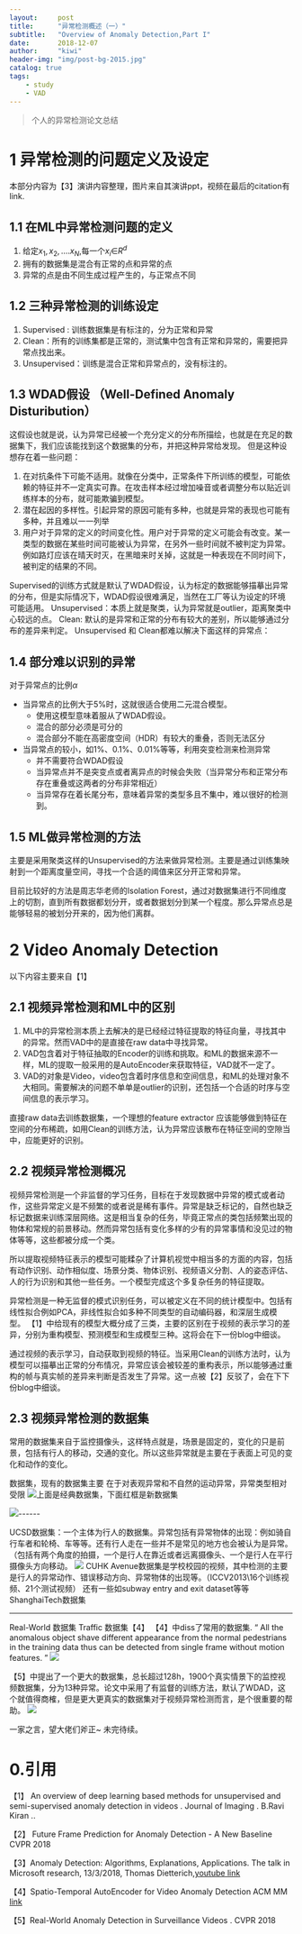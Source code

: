 ```yaml
---
layout:     post
title:      "异常检测概述（一）"
subtitle:   "Overview of Anomaly Detection,Part I"
date:       2018-12-07
author:     "kiwi"
header-img: "img/post-bg-2015.jpg"
catalog: true
tags:
    - study
    - VAD
---
```


> 个人的异常检测论文总结

# 1 异常检测的问题定义及设定

本部分内容为【3】演讲内容整理，图片来自其演讲ppt，视频在最后的citation有link.
## 1.1 在ML中异常检测问题的定义
1. 给定$x_1,x_2, .... x_N$,每一个$x_i$∈$R^d$
2. 拥有的数据集是混合有正常的点和异常的点
3. 异常的点是由不同生成过程产生的，与正常点不同
## 1.2 三种异常检测的训练设定

1. Supervised : 训练数据集是有标注的，分为正常和异常
2. Clean：所有的训练集都是正常的，测试集中包含有正常和异常的，需要把异常点找出来。
3. Unsupervised：训练是混合正常和异常点的，没有标注的。
## 1.3 WDAD假设 （Well-Defined Anomaly Disturibution）
这假设也就是说，认为异常已经被一个充分定义的分布所描绘，也就是在充足的数据集下，我们应该能找到这个数据集的分布，并把这种异常给发现。
但是这种设想存在着一些问题：
1. 在对抗条件下可能不适用。就像在分类中，正常条件下所训练的模型，可能依赖的特征并不一定真实可靠。在攻击样本经过增加噪音或者调整分布以贴近训练样本的分布，就可能欺骗到模型。
2. 潜在起因的多样性。引起异常的原因可能有多种，也就是异常的表现也可能有多种，并且难以一一列举
3. 用户对于异常的定义的时间变化性。用户对于异常的定义可能会有改变。某一类型的数据在某些时间可能被认为异常，在另外一些时间就不被判定为异常。例如路灯应该在晴天时灭，在黑暗来时关掉，这就是一种表现在不同时间下，被判定的结果的不同。

Supervised的训练方式就是默认了WDAD假设，认为标定的数据能够描摹出异常的分布，但是实际情况下，WDAD假设很难满足，当然在工厂等认为设定的环境可能适用。
Unsupervised：本质上就是聚类，认为异常就是outlier，距离聚类中心较远的点。
Clean: 默认的是异常和正常的分布有较大的差别，所以能够通过分布的差异来判定。
Unsupervised 和 Clean都难以解决下面这样的异常点：
## 1.4 部分难以识别的异常
对于异常点的比例$\alpha$
- 当异常点的比例大于5%时，这就很适合使用二元混合模型。
  - 使用这模型意味着服从了WDAD假设。
  - 混合的部分必须是可分的
  - 混合部分不能在高密度空间（HDR）有较大的重叠，否则无法区分
- 当异常点的较小，如1%、0.1%、0.01%等等，利用突变检测来检测异常
  - 并不需要符合WDAD假设
  - 当异常点并不是突变点或者离异点的时候会失败（当异常分布和正常分布存在重叠或这两者的分布非常相近）
  - 当异常存在着长尾分布，意味着异常的类型多且不集中，难以很好的检测到。

## 1.5 ML做异常检测的方法
主要是采用聚类这样的Unsupervised的方法来做异常检测。主要是通过训练集映射到一个距离度量空间，寻找一个合适的阈值来区分开正常和异常。

目前比较好的方法是周志华老师的Isolation Forest，通过对数据集进行不同维度上的切割，直到所有数据都划分开，或者数据划分到某一个程度。那么异常点总是能够轻易的被划分开来的，因为他们离群。
# 2 Video Anomaly Detection
以下内容主要来自【1】
## 2.1 视频异常检测和ML中的区别
1. ML中的异常检测本质上去解决的是已经经过特征提取的特征向量，寻找其中的异常。然而VAD中的是直接在raw data中寻找异常。
2. VAD包含着对于特征抽取的Encoder的训练和挑取。和ML的数据来源不一样，ML的提取一般采用的是AutoEncoder来获取特征，VAD就不一定了。
3. VAD的对象是Video，video包含着时序信息和空间信息，和ML的处理对象不大相同。需要解决的问题不单单是outlier的识别，还包括一个合适的时序与空间信息的表示学习。

直接raw data去训练数据集，一个理想的feature extractor 应该能够做到特征在空间的分布稀疏，如用Clean的训练方法，认为异常应该散布在特征空间的空隙当中，应能更好的识别。
## 2.2 视频异常检测概况
视频异常检测是一个非监督的学习任务，目标在于发现数据中异常的模式或者动作，这些异常定义是不频繁的或者说是稀有事件。异常是缺乏标记的，自然也缺乏标记数据来训练深层网络。这是相当复杂的任务，毕竟正常点的类包括频繁出现的物体和常规的前景移动。然而异常包括有变化多样的少有的异常事情和没见过的物体等等，这些都被分成一个类。

所以提取视频特征表示的模型可能糅杂了计算机视觉中相当多的方面的内容，包括有动作识别、动作相似度、场景分类、物体识别、视频语义分割、人的姿态评估、人的行为识别和其他一些任务。一个模型完成这个多复杂任务的特征提取。

异常检测是一种无监督的模式识别任务，可以被定义在不同的统计模型中。包括有线性拟合例如PCA，非线性拟合如多种不同类型的自动编码器，和深层生成模型。
【1】中给现有的模型大概分成了三类，主要的区别在于视频的表示学习的差异，分别为重构模型、预测模型和生成模型三种。这将会在下一份blog中细谈。

通过视频的表示学习，自动获取到视频的特征。当采用Clean的训练方法时，认为模型可以描摹出正常的分布情况，异常应该会被较差的重构表示，所以能够通过重构的帧与真实帧的差异来判断是否发生了异常。这一点被【2】反驳了，会在下下份blog中细谈。

## 2.3 视频异常检测的数据集
常用的数据集来自于监控摄像头，这样特点就是，场景是固定的，变化的只是前景，包括有行人的移动，交通的变化。所以这些异常就是主要在于表面上可见的变化和动作的变化。

数据集，现有的数据集主要 在于对表观异常和不自然的运动异常，异常类型相对受限
![](https://i.loli.net/2019/05/06/5ccfb89f25bf9.png)上面是经典数据集，下面红框是新数据集 

![](https://i.loli.net/2019/05/06/5ccfb8a9169ca.png)------

UCSD数据集：一个主体为行人的数据集。异常包括有异常物体的出现：例如骑自行车者和轮椅、车等等。还有行人走在一些并不是常见的地方也会被认为是异常。（包括有两个角度的拍摄，一个是行人在靠近或者远离摄像头、一个是行人在平行摄像头方向移动。
![](https://i.loli.net/2019/05/06/5ccfb8b0b0f13.png)
CUHK  Avenue数据集是学校校园的视频，其中检测的主要是行人的异常动作、错误移动方向、异常物体的出现等。（ICCV2013\16个训练视频、21个测试视频）
还有一些如subway entry and exit dataset等等ShanghaiTech数据集

------
Real-World 数据集
Traffic 数据集【4】
【4】中diss了常用的数据集. “ All the anomalous object shave different appearance from the normal pedestrians in the training data thus can be detected from single frame without motion features. ” 
![](https://i.loli.net/2019/05/06/5ccfb8c9be03e.png)

【5】中提出了一个更大的数据集，总长超过128h，1900个真实情景下的监控视频数据集，分为13种异常。论文中采用了有监督的训练方法，默认了WDAD，这个就值得商榷，但是更大更真实的数据集对于视频异常检测而言，是个很重要的帮助。
![](https://i.loli.net/2019/05/06/5ccfb8dc20e00.png)

一家之言，望大佬们斧正~
未完待续。

# 0.引用
【1】 An overview of deep learning based methods for unsupervised and semi-supervised anomaly detection in videos . Journal of Imaging . B.Ravi Kiran ..

【2】 Future Frame Prediction for Anomaly Detection - A New Baseline CVPR 2018

【3】Anomaly Detection: Algorithms, Explanations, Applications. The talk in Microsoft research, 13/3/2018, Thomas Dietterich,[youtube link](https://www.youtube.com/watch?v=12Xq9OLdQwQ)

【4】Spatio-Temporal AutoEncoder for Video Anomaly Detection ACM MM [link](https://www.semanticscholar.org/paper/Spatio-Temporal-AutoEncoder-for-Video-Anomaly-Zhao-Deng/fef6f1e04fa64f2f26ac9f01cd143dd19e549790)

【5】Real-World Anomaly Detection in Surveillance Videos . CVPR 2018
